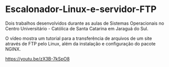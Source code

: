 # Escalonador-Linux-e-servidor-FTP
Dois trabalhos desenvolvidos durante as aulas de Sistemas Operacionais no Centro Universitário - Católica de Santa Catarina em Jaraguá do Sul.

O vídeo mostra um tutorial para a transferência de arquivos de um site através de FTP pelo Linux, além da instalação e configuração do pacote NGINX. 

https://youtu.be/zX3B-7kSpO8 
